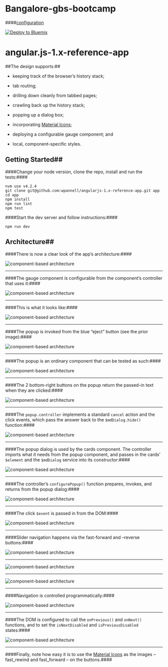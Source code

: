 # Bangalore-gbs-bootcamp

####[configuration](https://github.com/wpannell/angularjs-1.x-reference-app/wiki/configuration)

[![Deploy to Bluemix](https://bluemix.net/deploy/button.png)](https://bluemix.net/deploy?repository=https://github.com/SidduMirji/GarageCalc.git)

# angular.js-1.x-reference-app

##The design supports:##

* keeping track of the browser’s history stack;

* tab routing;

* drilling down cleanly from tabbed pages;

* crawling back up the history stack;

* popping up a dialog box;

* incorporating [Material Icons](https://design.google.com/icons/);

* deploying a configurable gauge component; and

* local, component-specific styles.

## Getting Started##

####Change your node version, clone the repo, install and run the tests:####

```
nvm use v4.2.4
git clone git@github.com:wpannell/angularjs-1.x-reference-app.git app
cd app
npm install
npm run lint
npm test
```

####Start the dev server and follow instructions:####

```
npm run dev
```

## Architecture##

####There is now a clear look of the app’s architecture:####

![component-based architecture](http://content.screencast.com/users/wil.pannell/folders/Jing/media/da3127c4-b061-4c4d-94e5-20b230252ebe/00000608.png)

***

####The gauge component is configurable from the component’s controller that uses it:####


![component-based architecture](http://content.screencast.com/users/wil.pannell/folders/Jing/media/9117edf8-21e7-40c5-8fcc-b68ba64a9422/00000613.png)

***

####This is what it looks like:####


![component-based architecture](http://content.screencast.com/users/wil.pannell/folders/Jing/media/6e2c7aa1-baf8-4f3a-b103-31e2eabce14c/00000615.png)
&nbsp;

***

####The popup is invoked from the blue “eject” button (see the prior image):####

![component-based architecture](http://content.screencast.com/users/wil.pannell/folders/Jing/media/7abdadd5-95c2-4108-bfc9-fd39485ccb1f/00000620.png)

***

####The popup is an ordinary component that can be tested as such:####

![component-based architecture](http://content.screencast.com/users/wil.pannell/folders/Jing/media/7137b1b4-c417-47b7-87bb-1e444ed5f3a4/00000618.png)

***

####The 2 bottom-right buttons on the popup return the passed-in text when they are clicked:####

![component-based architecture](http://content.screencast.com/users/wil.pannell/folders/Jing/media/786f7be4-13f1-405a-b697-bb8d6e011b63/00000617.png)

***

####The ```popup.controller``` implements a standard ```cancel``` action and the click events, which pass the answer back to the ```$mdDialog.hide()``` function:####

![component-based architecture](http://content.screencast.com/users/wil.pannell/folders/Jing/media/15b83390-4122-4264-9e98-f9403192ee5e/00000623.png)

***

####The popup dialog is used by the cards component.  The controller imports what it needs from the popup component, and passes in the cards’ ```$element``` and the ```$mdDialog``` service into its constructor:####

![component-based architecture](http://content.screencast.com/users/wil.pannell/folders/Jing/media/253fd241-5435-4bb6-9a11-ce09cbc24bdd/00000619.png)

***

####The controller’s ```configurePopup()``` function prepares, invokes, and returns from the popup dialog:####

![component-based architecture](http://content.screencast.com/users/wil.pannell/folders/Jing/media/7e3b27bb-5930-464e-ba1f-df6c57109020/00000614.png)

***

####The click ```$event``` is passed in from the DOM:####

![component-based architecture](http://content.screencast.com/users/wil.pannell/folders/Jing/media/41d4db43-a85f-477d-a35d-dd2dcbd797db/00000612.png)

***

####Slider navigation happens via the fast-forward and –reverse buttons:####

![component-based architecture](http://content.screencast.com/users/wil.pannell/folders/Jing/media/6c1a3dc1-1065-4f5f-834a-dcf5c77e79e5/00000609.png)

***

![component-based architecture](http://content.screencast.com/users/wil.pannell/folders/Jing/media/a69d8d6f-95c3-4fc9-99c7-62894988b19c/00000610.png)

***

![component-based architecture](http://content.screencast.com/users/wil.pannell/folders/Jing/media/0dee8498-3770-461e-b684-fbbd488bb034/00000611.png)

***

####Navigation is controlled programmatically:####

![component-based architecture](http://content.screencast.com/users/wil.pannell/folders/Jing/media/43da00cb-a30a-4af2-ba6b-baaaf6cffcd8/00000622.png)

***

####The DOM is configured to call the ```onPrevious()``` and ```onNext()``` functions, and to set the ```isNextDisabled``` and ```isPreviousDisabled``` states:####

![component-based architecture](http://content.screencast.com/users/wil.pannell/folders/Jing/media/32d2ab7c-b4ce-4f51-98db-e622bf5ec78f/00000621.png)

***

####Finally, note how easy it is to use the [Material Icons](https://design.google.com/icons/) as the images – fast_rewind and fast_forward – on the buttons.####
